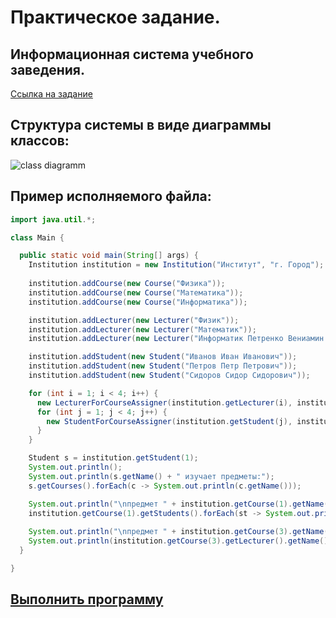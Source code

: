 # Практическое задание.
## Информационная система учебного заведения.

[Ссылка на задание](https://docs.google.com/document/d/1COj5FSznQYb5yC-z6eeu6ggpT8VijWzjwsvZ0ugukN8/edit?usp=drivesdk)

## Структура системы в виде диаграммы классов:

![class diagramm](http://www.plantuml.com/plantuml/img/POv12e0m30JlVKK_q2z8mPFWpHUK6hLGMqWs_rUm5i7ZJdQMU45Ww9bDp474JaMGe4YrDB90LofeQQO8PU8MnweiPCn7izMveLk_GpD-l0-Rfs5TfWsk3xsKqtxSkDSzbVL-_m80)

## Пример исполняемого файла:

```Java
import java.util.*;

class Main {

  public static void main(String[] args) {
    Institution institution = new Institution("Институт", "г. Город");
    
    institution.addCourse(new Course("Физика"));
    institution.addCourse(new Course("Математика"));
    institution.addCourse(new Course("Информатика"));

    institution.addLecturer(new Lecturer("Физик"));
    institution.addLecturer(new Lecturer("Математик"));
    institution.addLecturer(new Lecturer("Информатик Петренко Вениамин Фёдорович"));

    institution.addStudent(new Student("Иванов Иван Иванович"));
    institution.addStudent(new Student("Петров Петр Петрович"));
    institution.addStudent(new Student("Сидоров Сидор Сидорович"));

    for (int i = 1; i < 4; i++) { 
      new LecturerForCourseAssigner(institution.getLecturer(i), institution.getCourse(i)).assign();
      for (int j = 1; j < 4; j++) { 
        new StudentForCourseAssigner(institution.getStudent(j), institution.getCourse(i)).assign();
      }
    }

    Student s = institution.getStudent(1);
    System.out.println();
    System.out.println(s.getName() + " изучает предметы:");
    s.getCourses().forEach(c -> System.out.println(c.getName()));

    System.out.println("\nпредмет " + institution.getCourse(1).getName() + " изучают:\n");
    institution.getCourse(1).getStudents().forEach(st -> System.out.println(st.getName()));
    
    System.out.println("\nпредмет " + institution.getCourse(3).getName() + " ведёт:");
    System.out.println(institution.getCourse(3).getLecturer().getName());
  }

}
```

## [Выполнить программу](https://institution.dmitrysar.repl.run/)
